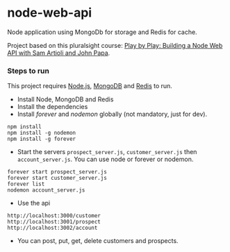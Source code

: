 # node-web-api
Node application using MongoDb for storage and Redis for cache.

Project based on this pluralsight course: [Play by Play: Building a Node Web API with Sam Artioli and John Papa](https://app.pluralsight.com/library/courses/play-by-play-node-web-api-john-papa-sam-artioli/).

### Steps to run

This project requires [Node.js](https://nodejs.org/), [MongoDB](https://www.mongodb.com/) and [Redis](https://redis.io/)  to run.

* Install Node, MongoDB and Redis
* Install the dependencies
* Install _forever_ and _nodemon_ globally (not mandatory, just for dev).
```
npm install
npm install -g nodemon
npm install -g forever
```
* Start the servers `prospect_server.js`, `customer_server.js` then `account_server.js`. You can use node or forever or nodemon.
```
forever start prospect_server.js
forever start customer_server.js
forever list
nodemon account_server.js
```
* Use the api
```
http://localhost:3000/customer
http://localhost:3001/prospect
http://localhost:3002/account
```
* You can post, put, get, delete customers and prospects.